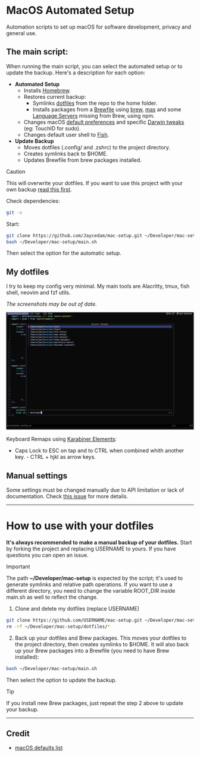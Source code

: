 # MacOS Automated Setup

Automation scripts to set up macOS for software development, privacy and general use.

## The main script:

When running the main script, you can select the automated setup or to update the backup. Here's a description for each option:

- **Automated Setup**
    - Installs [Homebrew](https://brew.sh).
    - Restores current backup:
        - Symlinks [dotfiles](./dotfiles/) from the repo to the home folder.
        - Installs packages from a [Brewfile](Brewfile) using [brew](https://brew.sh), [mas](https://github.com/mas-cli/mas) and some [Language Servers](./modules/lsp.sh) missing from Brew, using npm.
    - Changes macOS [default preferences](modules/darwin/defaults.sh) and specific [Darwin tweaks](./modules/darwin/enviroment.sh) (eg: TouchID for sudo).
    - Changes default user shell to [Fish](https://fishshell.com).
- **Update Backup**
    - Moves dotfiles (.config/ and .zshrc) to the project directory.
    - Creates symlinks back to $HOME.
    - Updates Brewfile from brew packages installed.

> [!CAUTION]
> This will overwrite your dotfiles. If you want to use this project with your own backup [read this first](#how-to-use-with-your-dotfiles).

Check dependencies:

```sh
git -v
```

Start:

```sh
git clone https://github.com/Jaycedam/mac-setup.git ~/Developer/mac-setup
bash ~/Developer/mac-setup/main.sh
```

Then select the option for the automatic setup.

## My dotfiles

I try to keep my config very minimal.
My main tools are Alacritty, tmux, fish shell, neovim and fzf utils.

_The screenshots may be out of date._

![Terminal](images/terminal.webp)

Keyboard Remaps using [Karabiner Elements](https://github.com/pqrs-org/Karabiner-Elements):

- Caps Lock to ESC on tap and to CTRL when combined whith another key. - CTRL + hjkl as arrow keys.

## Manual settings

Some settings must be changed manually due to API limitation or lack of documentation. Check [this issue](https://github.com/Jaycedam/mac-setup/issues/13) for more details.

---

# How to use with your dotfiles

**It's always recommended to make a manual backup of your dotfiles.**
Start by forking the project and replacing USERNAME to yours. If you have questions you can open an issue.

> [!IMPORTANT]
> The path **~/Developer/mac-setup** is expected by the script; it's used to generate symlinks and relative path operations. If you want to use a different directory, you need to change the variable ROOT_DIR inside main.sh as well to reflect the change.

1. Clone and delete my dotfiles (replace USERNAME)

```sh
git clone https://github.com/USERNAME/mac-setup.git ~/Developer/mac-setup
rm -rf ~/Developer/mac-setup/dotfiles/*
```

2. Back up your dotfiles and Brew packages. This moves your dotfiles to the project directory, then creates symlinks to $HOME. It will also back up your Brew packages into a Brewfile (you need to have Brew installed):

```sh
bash ~/Developer/mac-setup/main.sh
```

Then select the option to update the backup.

> [!TIP]
> If you install new Brew packages, just repeat the step 2 above to update your backup.

---

## Credit

- [macOS defaults list](https://macos-defaults.com/)
